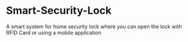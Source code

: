 # Smart-Security-Lock
A smart system for home security lock where you can open the lock with RFID Card or using a mobile application
